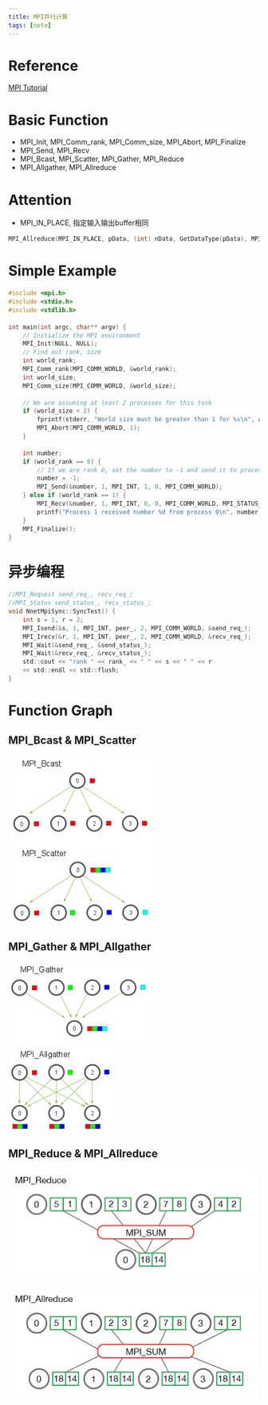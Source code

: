 ```yaml
---
title: MPI并行计算
tags: [note]
---
```


# Reference
[MPI Tutorial](http://mpitutorial.com/)

# Basic Function
* MPI_Init, MPI_Comm_rank, MPI_Comm_size, MPI_Abort, MPI_Finalize
* MPI_Send, MPI_Recv
* MPI_Bcast, MPI_Scatter, MPI_Gather, MPI_Reduce
* MPI_Allgather, MPI_Allreduce

# Attention

* MPI_IN_PLACE, 指定输入输出buffer相同

``` c 
MPI_Allreduce(MPI_IN_PLACE, pData, (int) nData, GetDataType(pData), MPI_SUM, Communicator())
```

# Simple Example

``` c
#include <mpi.h>
#include <stdio.h>
#include <stdlib.h>

int main(int argc, char** argv) {
    // Initialize the MPI environment
    MPI_Init(NULL, NULL);
    // Find out rank, size
    int world_rank;
    MPI_Comm_rank(MPI_COMM_WORLD, &world_rank);
    int world_size;
    MPI_Comm_size(MPI_COMM_WORLD, &world_size);

    // We are assuming at least 2 processes for this task
    if (world_size < 2) {
        fprintf(stderr, "World size must be greater than 1 for %s\n", argv[0]);
        MPI_Abort(MPI_COMM_WORLD, 1);
    }

    int number;
    if (world_rank == 0) {
        // If we are rank 0, set the number to -1 and send it to process 1
        number = -1;
        MPI_Send(&number, 1, MPI_INT, 1, 0, MPI_COMM_WORLD);
    } else if (world_rank == 1) {
        MPI_Recv(&number, 1, MPI_INT, 0, 0, MPI_COMM_WORLD, MPI_STATUS_IGNORE);
        printf("Process 1 received number %d from process 0\n", number);
    }
    MPI_Finalize();
}
```

# 异步编程

``` c
//MPI_Request send_req_, recv_req_;
//MPI_Status send_status_, recv_status_;
void NnetMpiSync::SyncTest() {
    int s = 1, r = 2;
    MPI_Isend(&s, 1, MPI_INT, peer_, 2, MPI_COMM_WORLD, &send_req_);
    MPI_Irecv(&r, 1, MPI_INT, peer_, 2, MPI_COMM_WORLD, &recv_req_);
    MPI_Wait(&send_req_, &send_status_);
    MPI_Wait(&recv_req_, &recv_status_);
    std::cout << "rank " << rank_ << " " << s << " " << r 
    << std::endl << std::flush;
}
```


# Function Graph

## MPI_Bcast & MPI_Scatter

![Broadcast vs Scatter](/public/img/mpi/broadcastvsscatter.png)

## MPI_Gather & MPI_Allgather

![Gather](/public/img/mpi/gather.png)

![Allgather](/public/img/mpi/allgather.png)

## MPI_Reduce & MPI_Allreduce

![Reduce](/public/img/mpi/reduce.png)

![Allreduce](/public/img/mpi/allreduce.png)

